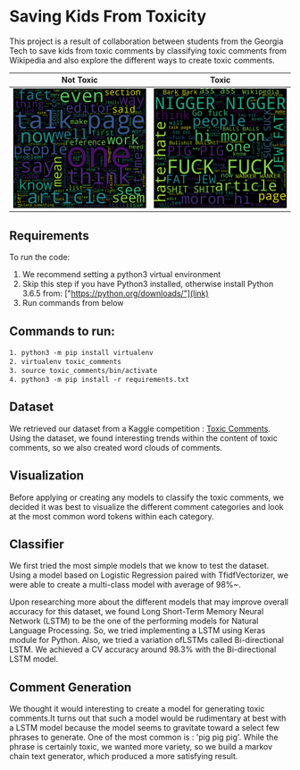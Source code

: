 # Saving Kids From Toxicity

This project is a result of collaboration between students from the Georgia Tech to save kids from toxic comments by classifying toxic comments from Wikipedia and also explore the different ways to create toxic comments.

Not Toxic                              |  Toxic
:-------------------------------------:|:----------------------------------:
![](/dataset/complete_word_cloud.png)  |  ![](/dataset/toxic_word_cloud.png)

## Requirements
To run the code:
1. We recommend setting a python3 virtual environment
2. Skip this step if you have Python3 installed, otherwise install Python 3.6.5 from: ["https://python.org/downloads/"](link) 
3. Run commands from below

## Commands to run:
```
1. python3 -m pip install virtualenv
2. virtualenv toxic_comments
3. source toxic_comments/bin/activate
4. python3 -m pip install -r requirements.txt
```

## Dataset

We retrieved our dataset from a Kaggle competition : <a href="https://www.kaggle.com/c/jigsaw-toxic-comment-classification-challenge">Toxic Comments</a>. Using the dataset, we found interesting trends within the content of toxic comments, so we also created word clouds of comments.

## Visualization

Before applying or creating any models to classify the toxic comments, we decided it was best to visualize the different comment categories and look at the most common word tokens within each category.

## Classifier
We first tried the most simple models that we know to test the dataset. Using a model based on Logistic Regression paired with TfidfVectorizer, we were able to create a multi-class model with average of 98%~.

Upon researching more about the different models that may improve overall accuracy for this dataset, we found Long Short-Term Memory Neural Network (LSTM) to be the one of the performing models for Natural Language Processing. So, we tried implementing a LSTM using Keras module for Python. Also, we tried a variation ofLSTMs called Bi-directional LSTM. We achieved a CV accuracy around 98.3% with the Bi-directional LSTM model.

## Comment Generation

We thought it would interesting to create a model for generating toxic comments.It turns out that such a model would be rudimentary at best with a LSTM model because the model seems to gravitate toward a select few phrases to generate. One of the most common is : 'pig pig pig'. While the phrase is certainly toxic, we wanted more variety, so we build a markov chain text generator, which produced a more satisfying result.
